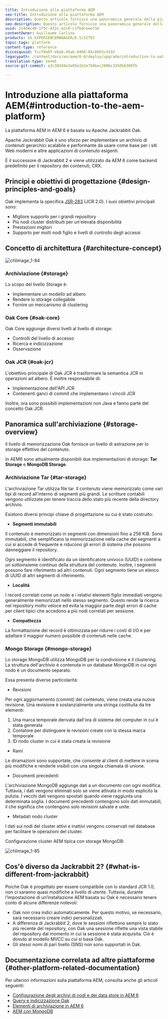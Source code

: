 ```yaml
---
title: Introduzione alla piattaforma AEM
seo-title: Introduzione alla piattaforma AEM
description: Questo articolo fornisce una panoramica generale della piattaforma AEM e dei suoi componenti più importanti.
seo-description: Questo articolo fornisce una panoramica generale della piattaforma AEM e dei suoi componenti più importanti.
uuid: 214d4c49-1f5c-432c-a2c0-c1fbdceee716
contentOwner: Guillaume Carlino
products: SG_EXPERIENCEMANAGER/6.5/SITES
topic-tags: platform
content-type: reference
discoiquuid: fccf9a0f-ebab-45ab-8460-84c86b3c4192
legacypath: /content/docs/en/aem/6-0/deploy/upgrade/introduction-to-oak
translation-type: tm+mt
source-git-commit: a3c303d4e3a85e1b2e794bec2006c335056309fb

---
```



# Introduzione alla piattaforma AEM{#introduction-to-the-aem-platform}

La piattaforma AEM in AEM 6 è basata su Apache Jackrabbit Oak.

Apache Jackrabbit Oak è uno sforzo per implementare un archivio di contenuti gerarchici scalabile e performante da usare come base per i siti Web moderni e altre applicazioni di contenuto esigenti.

È il successore di Jackrabbit 2 e viene utilizzato da AEM 6 come backend predefinito per il repository dei contenuti, CRX.

## Principi e obiettivi di progettazione {#design-principles-and-goals}

Oak implementa la specifica [JSR-283](https://www.day.com/day/en/products/jcr/jsr-283.html) (JCR 2.0). I suoi obiettivi principali sono:

* Migliore supporto per i grandi repository
* Più nodi cluster distribuiti per un&#39;elevata disponibilità
* Prestazioni migliori
* Supporto per molti nodi figlio e livelli di controllo degli accessi

## Concetto di architettura {#architecture-concept}

![chlimage_1-84](assets/chlimage_1-84.png)

### Archiviazione {#storage}

Lo scopo del livello Storage è:

* Implementare un modello ad albero
* Rendere lo storage collegabile
* Fornire un meccanismo di clustering

### Oak Core {#oak-core}

Oak Core aggiunge diversi livelli al livello di storage:

* Controlli del livello di accesso
* Ricerca e indicizzazione
* Osservazione

### Oak JCR {#oak-jcr}

L&#39;obiettivo principale di Oak JCR è trasformare la semantica JCR in operazioni ad albero. È inoltre responsabile di:

* Implementazione dell&#39;API JCR
* Contenenti ganci di commit che implementano i vincoli JCR

Inoltre, ora sono possibili implementazioni non Java e fanno parte del concetto Oak JCR.

## Panoramica sull&#39;archiviazione {#storage-overview}

Il livello di memorizzazione Oak fornisce un livello di astrazione per lo storage effettivo del contenuto.

In AEM6 sono attualmente disponibili due implementazioni di storage: **Tar Storage** e **MongoDB Storage**.

### Archiviazione Tar {#tar-storage}

L&#39;archiviazione Tar utilizza file tar. Il contenuto viene memorizzato come vari tipi di record all&#39;interno di segmenti più grandi. Le scritture contabili vengono utilizzate per tenere traccia dello stato più recente della directory archivio.

Esistono diversi principi chiave di progettazione su cui è stato costruito:

* **Segmenti immutabili**

Il contenuto è memorizzato in segmenti con dimensioni fino a 256 KiB. Sono immutabili, che semplificano la memorizzazione nella cache dei segmenti a cui si accede di frequente e riducono gli errori di sistema che possono danneggiare il repository.

Ogni segmento è identificato da un identificatore univoco (UUID) e contiene un sottoinsieme continuo della struttura del contenuto. Inoltre, i segmenti possono fare riferimento ad altri contenuti. Ogni segmento tiene un elenco di UUID di altri segmenti di riferimento.

* **Località**

I record correlati come un nodo e i relativi elementi figlio immediati vengono generalmente memorizzati nello stesso segmento. Questo rende la ricerca nel repository molto veloce ed evita la maggior parte degli errori di cache per client tipici che accedono a più nodi correlati per sessione.

* **Compattezza**

La formattazione dei record è ottimizzata per ridurre i costi di I/O e per adattare il maggior numero possibile di contenuti nelle cache.

### Mongo Storage {#mongo-storage}

Lo storage MongoDB utilizza MongoDB per la condivisione e il clustering. La struttura dell&#39;archivio è contenuta in un database MongoDB in cui ogni nodo è un documento separato.

Essa presenta diverse particolarità:

* Revisioni

Per ogni aggiornamento (commit) del contenuto, viene creata una nuova revisione. Una revisione è sostanzialmente una stringa costituita da tre elementi:

1. Una marca temporale derivata dall&#39;ora di sistema del computer in cui è stata generata
1. Contatore per distinguere le revisioni create con la stessa marca temporale
1. ID nodo cluster in cui è stata creata la revisione

* Rami

Le diramazioni sono supportate, che consente al client di mettere in scena più modifiche e renderle visibili con una singola chiamata di unione.

* Documenti precedenti

L&#39;archiviazione MongoDB aggiunge dati a un documento con ogni modifica. Tuttavia, i dati vengono eliminati solo se viene attivata in modo esplicito la pulizia. I vecchi dati vengono spostati quando viene raggiunta una determinata soglia. I documenti precedenti contengono solo dati immutabili, il che significa che contengono solo revisioni salvate e unite.

* Metadati nodo cluster

I dati sui nodi del cluster attivi e inattivi vengono conservati nel database per facilitare le operazioni del cluster.

Configurazione cluster AEM tipica con storage MongoDB:

![chlimage_1-85](assets/chlimage_1-85.png)

## Cos&#39;è diverso da Jackrabbit 2? {#what-is-different-from-jackrabbit}

Poiché Oak è progettato per essere compatibile con lo standard JCR 1.0, non ci saranno quasi modifiche a livello di utente. Tuttavia, durante l’impostazione di un’installazione AEM basata su Oak è necessario tenere conto di alcune differenze notevoli:

* Oak non crea indici automaticamente. Per questo motivo, se necessario, sarà necessario creare indici personalizzati.
* A differenza di Jackrabbit 2, dove le sessioni riflettono sempre lo stato più recente del repository, con Oak una sessione riflette una vista stabile del repository dal momento in cui la sessione è stata acquisita. Ciò è dovuto al modello MVCC su cui si basa Oak.
* Gli stessi nomi di pari livello (SNS) non sono supportati in Oak.

## Documentazione correlata ad altre piattaforme {#other-platform-related-documentation}

Per ulteriori informazioni sulla piattaforma AEM, consulta anche gli articoli seguenti:

* [Configurazione degli archivi di nodi e dei data store in AEM 6](/help/sites-deploying/data-store-config.md)
* [Query e indicizzazione Oak](/help/sites-deploying/queries-and-indexing.md)
* [Elementi di archiviazione in AEM 6](/help/sites-deploying/storage-elements-in-aem-6.md)
* [AEM con MongoDB](/help/sites-deploying/aem-with-mongodb.md)

